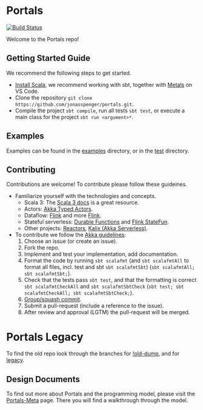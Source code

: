 # Portals

[![Build Status](https://github.com/jonasspenger/portals/actions/workflows/build-test.yaml/badge.svg)](https://github.com/jonasspenger/portals/actions/workflows/build-test.yaml)

Welcome to the Portals repo!

## Getting Started Guide
We recommend the following steps to get started.
* [Install Scala](https://www.scala-lang.org/download/), we recommend working with sbt, together with [Metals](https://scalameta.org/metals/docs/editors/vscode/) on VS Code. 
* Clone the repository `git clone https://github.com/jonasspenger/portals.git`.
* Compile the project `sbt compile`, run all tests `sbt test`, or execute a main class for the project `sbt run <argument>*`.

## Examples
Examples can be found in the [examples](src/main/scala/portals/examples) directory, or in the [test](src/test/scala/portals) directory.

## Contributing
Contributions are welcome! To contribute please follow these guideines.
* Familiarize yourself with the technologies and concepts.
  * Scala 3: The [Scala 3 docs](https://docs.scala-lang.org/) is a great resource. 
  * Actors: [Akka Typed Actors](https://doc.akka.io/docs/akka/2.5.32/typed/index.html).
  * Dataflow: [Flink](https://github.com/ververica/flink-training) and more [Flink](https://flink.apache.org/).
  * Stateful serverless: [Durable Functions](https://docs.microsoft.com/en-us/azure/azure-functions/durable/) and [Flink StateFun](https://nightlies.apache.org/flink/flink-statefun-docs-master/).
  * Other projects: [Reactors](http://reactors.io/), [Kalix (Akka Serverless)](https://docs.kalix.io/java/).
* To contribute we follow the [Akka guidelines](https://github.com/akka/akka/blob/main/CONTRIBUTING.md):
  1. Choose an issue (or create an issue).
  2. Fork the repo.
  3. Implement and test your implementation, add documentation.
  4. Format the code by running `sbt scalafmt` (and `sbt scalafmtAll` to format all files, incl. test and sbt `sbt scalafmtSbt`) (`sbt scalafmtAll; sbt scalafmtSbt;`).
  5. Check that the tests pass `sbt test`, and that the formatting is correct `sbt scalafmtCheckAll` and `sbt scalafmtSbtCheck` (`sbt test; sbt scalafmtCheckAll; sbt scalafmtSbtCheck;`).
  6. [Group/squash commit](https://github.com/akka/akka/blob/main/CONTRIBUTING.md#creating-commits-and-writing-commit-messages).
  7. Submit a pull-request (include a reference to the issue).
  8. After review and approval (LGTM) the pull-request will be merged. 

# Portals Legacy
To find the old repo look through the branches for [!old-dump](https://github.com/jonasspenger/portals/tree/!old-dump), and for [legacy](https://github.com/jonasspenger/portals/tree/legacy).

## Design Documents
To find out more about Portals and the programming model, please visit the [Portals-Meta](https://github.com/jonasspenger/portals-meta) page. There you will find a walkthrough through the model.